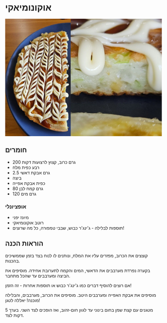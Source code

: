 # אוקונומיאקי


![אוקונומיאקי](/images/okonomiyaki.jpg)

## חומרים

- 200 גרם כרוב, קצוץ לרצועות דקות
- רבע כפית מלח
- 2.5 גרם אבקת דאשי
- ביצה
- כפית אבקת אפייה
- 80 גרם קמח לבן
- 120 גרם מים

### אופציונלי

- מיונז יפני
- רוטב אוקונומיאקי
- תוספות לבלילה - ג'ינג'ר כבוש, שבבי טמפורה, כל מה שרוצים!

## הוראות הכנה

קוצצים את הכרוב, מפזרים עליו את המלח, ונותנים לו לנוח בצד בזמן שממשיכים בהכנות.

בקערה נפרדת מערבבים את הדאשי, המים והקמח לתערובת אחידה. מוסיפים את הביצה ומערבבים עד שהכל מתחבר.

אם רוצים להוסיף דברים כמו ג'ינג'ר כבוש או תוספות אחרות - זה הזמן!

מוסיפים את אבקת האפייה ומערבבים היטב. מוסיפים את הכרוב, מערבבים, והבלילה מוכנה! יאללה לטגן!

מטגנים עם קצת שמן בחום בינוני עד לגוון חום-זהוב, ואז הופכים לצד השני. בערך 5 דקות לצד.